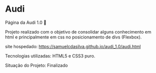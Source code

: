 # Audi
Página da Audi 1.0 🚗

Projeto realizado com o objetivo de consolidar alguns conhecimento em html e principalmente em css no posicionamento de divs (Flexbox).

site hospedado: https://samuelcdasilva.github.io/audi_1.0/audi.html

Tecnologias utilizadas: HTML5 e CSS3 puro.

Situação do Projeto: Finalizado
